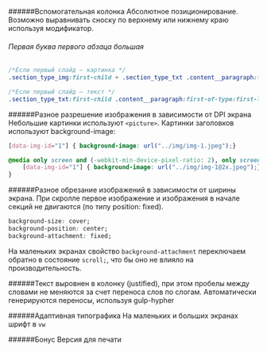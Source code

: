 ######Вспомогательная колонка
Абсолютное позиционирование. Возможно выравнивать сноску по верхнему или нижнему краю используя модификатор.

###### Первая буква первого абзаца большая 
```css
/*Если первый слайд — картинка */
.section_type_img:first-child + .section_type_txt .content__paragraph:first-of-type:first-letter,

/*Если первый слайд — текст */
.section_type_txt:first-child .content__paragraph:first-of-type:first-letter {}
```

######Разное разрешение изображения в зависимости от DPI экрана
Небольшие картинки используют ```<picture>```. Картинки заголовков используют background-image:
```css
[data-img-id="1"] { background-image: url("../img/img-1.jpeg");}

@media only screen and (-webkit-min-device-pixel-ratio: 2), only screen and (min-resolution: 192dpi) { 
	[data-img-id="1"] { background-image: url("../img/img-1@2x.jpeg");}
}
```

######Разное обрезание изображений в зависимости от ширины экрана. При скролле первое изображение и изображения в начале секций не двигаются (по типу position: fixed).
```css
background-size: cover;
background-position: center;
background-attachment: fixed;
```
На маленьких экранах свойство ```background-attachment``` переключаем обратно в состояние ```scroll;```, что бы оно не влияло на производительность.

######Текст выровнен в колонку (justified), при этом пробелы между словами не меняются за счет переноса слов по слогам.
Автоматически генерируются переносы, используя gulp-hypher

######Адаптивная типографика
На маленьких и больших экранах шрифт в ```vw```

######Бонус
Версия для печати